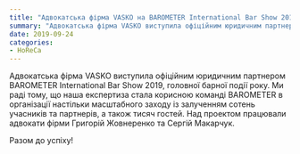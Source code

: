 ```yaml
---
title: "Адвокатська фірма VASKO на BAROMETER International Bar Show 2019"
summary: "Адвокатська фірма VASKO виступила офіційним юридичним партнером BAROMETER International Bar Show 2019"
date: 2019-09-24
categories:
- HoReCa
---
```


Адвокатська фірма VASKO виступила офіційним юридичним партнером BAROMETER International Bar Show 2019, головної барної події року. Ми раді тому, що наша експертиза стала корисною команді BAROMETER в організації настільки масштабного заходу із залученням сотень учасників та партнерів, а також тисяч гостей. Над проектом працювали адвокати фірми Григорій Жовнеренко та Сергій Макарчук. 

Разом до успіху!